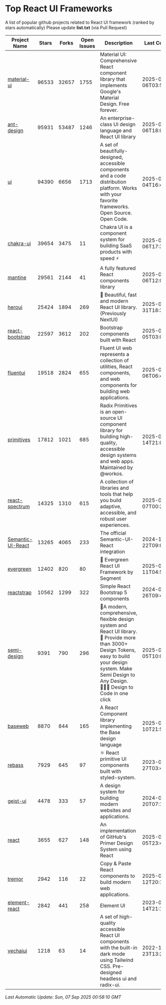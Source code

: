 # Top React UI Frameworks

A list of popular github projects related to React UI framework (ranked by stars automatically)
Please update **list.txt** (via Pull Request)

| Project Name | Stars | Forks | Open Issues | Description | Last Commit |
| ------------ | ----- | ----- | ----------- | ----------- | ----------- |
| [material-ui](https://github.com/mui/material-ui) |96533|32657|1755|Material UI: Comprehensive React component library that implements Google&#39;s Material Design. Free forever.|2025-09-06T03:54:00Z|
| [ant-design](https://github.com/ant-design/ant-design) |95931|53487|1246|An enterprise-class UI design language and React UI library|2025-09-06T18:05:17Z|
| [ui](https://github.com/shadcn-ui/ui) |94390|6656|1713|A set of beautifully-designed, accessible components and a code distribution platform. Works with your favorite frameworks. Open Source. Open Code.|2025-09-04T16:44:21Z|
| [chakra-ui](https://github.com/chakra-ui/chakra-ui) |39654|3475|11|Chakra UI is a component system for building SaaS products with speed ⚡️|2025-09-06T17:33:40Z|
| [mantine](https://github.com/mantinedev/mantine) |29561|2144|41|A fully featured React components library|2025-09-06T12:09:26Z|
| [heroui](https://github.com/heroui-inc/heroui) |25424|1894|269|🚀 Beautiful, fast and modern React UI library. (Previously NextUI)|2025-08-31T18:37:49Z|
| [react-bootstrap](https://github.com/react-bootstrap/react-bootstrap) |22597|3612|202|Bootstrap components built with React|2025-09-05T03:01:00Z|
| [fluentui](https://github.com/microsoft/fluentui) |19518|2824|655|Fluent UI web represents a collection of utilities, React components, and web components for building web applications.|2025-09-06T06:44:08Z|
| [primitives](https://github.com/radix-ui/primitives) |17812|1021|685|Radix Primitives is an open-source UI component library for building high-quality, accessible design systems and web apps. Maintained by @workos.|2025-08-14T21:01:19Z|
| [react-spectrum](https://github.com/adobe/react-spectrum) |14325|1310|615|A collection of libraries and tools that help you build adaptive, accessible, and robust user experiences.|2025-09-07T00:20:53Z|
| [Semantic-UI-React](https://github.com/Semantic-Org/Semantic-UI-React) |13265|4065|233|The official Semantic-UI-React integration|2024-11-22T09:09:59Z|
| [evergreen](https://github.com/segmentio/evergreen) |12402|820|80|🌲 Evergreen React UI Framework by Segment|2025-06-11T04:53:19Z|
| [reactstrap](https://github.com/reactstrap/reactstrap) |10562|1299|322|Simple React Bootstrap 5 components|2024-09-26T09:40:49Z|
| [semi-design](https://github.com/DouyinFE/semi-design) |9391|790|296|🚀A modern, comprehensive, flexible design system and React UI library. 🎨 Provide more than 3000+ Design Tokens, easy to build your design system. Make Semi Design to Any Design.  🧑🏻‍💻 Design to Code in one click |2025-09-05T10:04:17Z|
| [baseweb](https://github.com/uber/baseweb) |8870|844|165|A React Component library implementing the Base design language|2025-08-10T21:53:30Z|
| [rebass](https://github.com/rebassjs/rebass) |7929|645|97|:atom_symbol: React primitive UI components built with styled-system.|2023-07-27T03:42:53Z|
| [geist-ui](https://github.com/geist-org/geist-ui) |4478|333|57|A design system for building modern websites and applications.|2024-07-20T07:18:46Z|
| [react](https://github.com/primer/react) |3655|627|148|An implementation of GitHub&#39;s Primer Design System using React|2025-09-05T23:48:30Z|
| [tremor](https://github.com/tremorlabs/tremor) |2942|116|22|Copy &amp; Paste React components to build modern web applications. |2025-04-12T20:15:29Z|
| [element-react](https://github.com/ElemeFE/element-react) |2842|441|258|Element UI|2023-01-14T21:13:08Z|
| [vechaiui](https://github.com/vechai/vechaiui) |1218|63|14|A set of high-quality accessible React UI components with the built-in dark mode using Tailwind CSS. Pre-designed headless ui and radix-ui.|2022-12-23T13:29:41Z|

*Last Automatic Update: Sun, 07 Sep 2025 00:58:10 GMT*